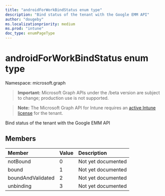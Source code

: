```yaml
---
title: "androidForWorkBindStatus enum type"
description: "Bind status of the tenant with the Google EMM API"
author: "dougeby"
ms.localizationpriority: medium
ms.prod: "intune"
doc_type: enumPageType
---
```


# androidForWorkBindStatus enum type

Namespace: microsoft.graph

> **Important:** Microsoft Graph APIs under the /beta version are subject to change; production use is not supported.

> **Note:** The Microsoft Graph API for Intune requires an [active Intune license](https://go.microsoft.com/fwlink/?linkid=839381) for the tenant.

Bind status of the tenant with the Google EMM API

## Members
|Member|Value|Description|
|:---|:---|:---|
|notBound|0|Not yet documented|
|bound|1|Not yet documented|
|boundAndValidated|2|Not yet documented|
|unbinding|3|Not yet documented|



